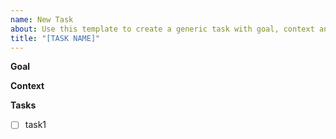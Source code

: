 ```yaml
---
name: New Task
about: Use this template to create a generic task with goal, context and sub-task list
title: "[TASK NAME]"
---
```


**Goal**

**Context**

**Tasks**
- [ ] task1
